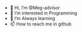 - 👋 Hi, I’m @Meg-advisor
- 👀 I’m interested in Programming
- 🌱 I’m Always learning
- 📫 How to reach me in github

<!---
Meg-advisor/Meg-advisor is a ✨ special ✨ repository because its `README.md` (this file) appears on your GitHub profile.
You can click the Preview link to take a look at your changes.
--->
